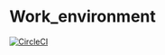 # Work_environment

[![CircleCI](https://circleci.com/gh/VMoiseev/environment/tree/main.svg?style=svg)](https://circleci.com/gh/VMoiseev/environment/tree/main)
